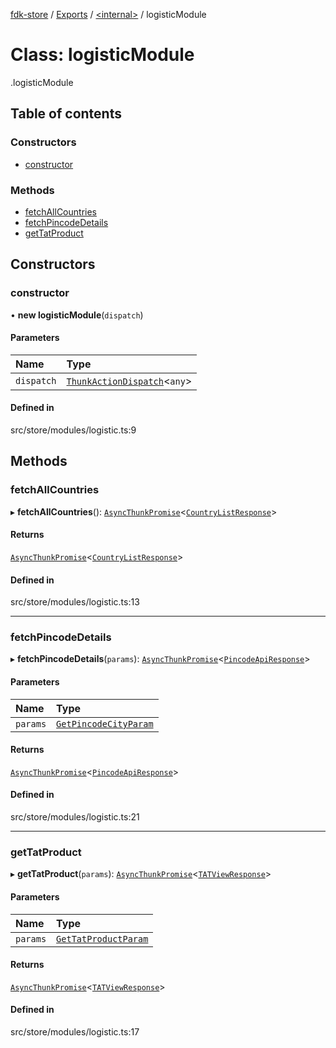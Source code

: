 [fdk-store](../README.md) / [Exports](../modules.md) / [<internal\>](../modules/internal_.md) / logisticModule

# Class: logisticModule

[<internal>](../modules/internal_.md).logisticModule

## Table of contents

### Constructors

- [constructor](internal_.logisticModule.md#constructor)

### Methods

- [fetchAllCountries](internal_.logisticModule.md#fetchallcountries)
- [fetchPincodeDetails](internal_.logisticModule.md#fetchpincodedetails)
- [getTatProduct](internal_.logisticModule.md#gettatproduct)

## Constructors

### constructor

• **new logisticModule**(`dispatch`)

#### Parameters

| Name | Type |
| :------ | :------ |
| `dispatch` | [`ThunkActionDispatch`](../modules/internal_.md#thunkactiondispatch)<`any`\> |

#### Defined in

src/store/modules/logistic.ts:9

## Methods

### fetchAllCountries

▸ **fetchAllCountries**(): [`AsyncThunkPromise`](../modules/internal_.md#asyncthunkpromise)<[`CountryListResponse`](../modules/internal_.md#countrylistresponse)\>

#### Returns

[`AsyncThunkPromise`](../modules/internal_.md#asyncthunkpromise)<[`CountryListResponse`](../modules/internal_.md#countrylistresponse)\>

#### Defined in

src/store/modules/logistic.ts:13

___

### fetchPincodeDetails

▸ **fetchPincodeDetails**(`params`): [`AsyncThunkPromise`](../modules/internal_.md#asyncthunkpromise)<[`PincodeApiResponse`](../modules/internal_.md#pincodeapiresponse)\>

#### Parameters

| Name | Type |
| :------ | :------ |
| `params` | [`GetPincodeCityParam`](../modules/internal_.md#getpincodecityparam) |

#### Returns

[`AsyncThunkPromise`](../modules/internal_.md#asyncthunkpromise)<[`PincodeApiResponse`](../modules/internal_.md#pincodeapiresponse)\>

#### Defined in

src/store/modules/logistic.ts:21

___

### getTatProduct

▸ **getTatProduct**(`params`): [`AsyncThunkPromise`](../modules/internal_.md#asyncthunkpromise)<[`TATViewResponse`](../modules/internal_.md#tatviewresponse)\>

#### Parameters

| Name | Type |
| :------ | :------ |
| `params` | [`GetTatProductParam`](../modules/internal_.md#gettatproductparam) |

#### Returns

[`AsyncThunkPromise`](../modules/internal_.md#asyncthunkpromise)<[`TATViewResponse`](../modules/internal_.md#tatviewresponse)\>

#### Defined in

src/store/modules/logistic.ts:17
